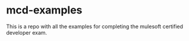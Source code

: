 # mcd-examples
This is a repo with all the examples for completing the mulesoft certified developer exam.
